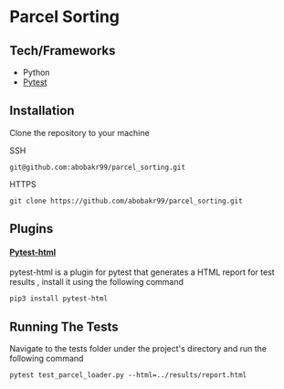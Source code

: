 # Parcel Sorting
## Tech/Frameworks
* Python
* [Pytest](https://docs.pytest.org/en/stable/)

## Installation
Clone the repository to your machine

SSH
```
git@github.com:abobakr99/parcel_sorting.git
```
HTTPS
```
git clone https://github.com/abobakr99/parcel_sorting.git
``` 
## Plugins

#### [Pytest-html](https://pytest-html.readthedocs.io/en/latest/) 
pytest-html is a plugin for pytest that generates a HTML report for test results , install it using the following command
```
pip3 install pytest-html
``` 
## Running The Tests 
Navigate to the tests folder under the project's directory and run the following command

```
pytest test_parcel_loader.py --html=../results/report.html
``` 





